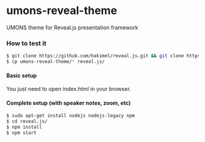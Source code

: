 # umons-reveal-theme
UMONS theme for Reveal.js presentation framework


### How to test it

```bash
$ git clone https://github.com/hakimel/reveal.js.git && git clone https://github.com/UMONS-GFA/umons-reveal-theme.git
$ cp umons-reveal-theme/* reveal.js/
```


#### Basic setup

You just need to open index.html in your browser.


#### Complete setup (with speaker notes, zoom, etc)

```bash
$ sudo apt-get install nodejs nodejs-legacy npm
$ cd reveal.js/
$ npm install
$ npm start

```